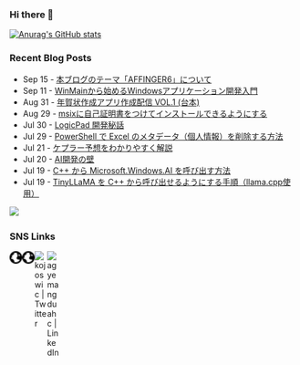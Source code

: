 ### Hi there 👋

[![Anurag's GitHub stats](https://github-readme-stats.vercel.app/api?username=kenjinote)](https://github.com/anuraghazra/github-readme-stats)


### Recent Blog Posts
<!-- feed start -->
- Sep 15 - [本ブログのテーマ「AFFINGER6」について](https://hack.jp/640/)
- Sep 11 - [WinMainから始めるWindowsアプリケーション開発入門](https://hack.jp/634/)
- Aug 31 - [年賀状作成アプリ作成配信 VOL.1 (台本)](http://kenji.blog/p/%E5%B9%B4%E8%B3%80%E7%8A%B6%E4%BD%9C%E6%88%90%E3%82%A2%E3%83%97%E3%83%AA%E4%BD%9C%E6%88%90%E9%85%8D%E4%BF%A1-vol.1-%E5%8F%B0%E6%9C%AC/)
- Aug 29 - [msixに自己証明書をつけてインストールできるようにする](http://kenji.blog/p/msix%E3%81%AB%E8%87%AA%E5%B7%B1%E8%A8%BC%E6%98%8E%E6%9B%B8%E3%82%92%E3%81%A4%E3%81%91%E3%81%A6%E3%82%A4%E3%83%B3%E3%82%B9%E3%83%88%E3%83%BC%E3%83%AB%E3%81%A7%E3%81%8D%E3%82%8B%E3%82%88%E3%81%86%E3%81%AB%E3%81%99%E3%82%8B/)
- Jul 30 - [LogicPad 開発秘話](http://kenji.blog/p/logicpad-%E9%96%8B%E7%99%BA%E7%A7%98%E8%A9%B1/)
- Jul 29 - [PowerShell で Excel のメタデータ（個人情報）を削除する方法](http://kenji.blog/p/powershell-%E3%81%A7-excel-%E3%81%AE%E3%83%A1%E3%82%BF%E3%83%87%E3%83%BC%E3%82%BF%E5%80%8B%E4%BA%BA%E6%83%85%E5%A0%B1%E3%82%92%E5%89%8A%E9%99%A4%E3%81%99%E3%82%8B%E6%96%B9%E6%B3%95/)
- Jul 21 - [ケプラー予想をわかりやすく解説](http://kenji.blog/p/%E3%82%B1%E3%83%97%E3%83%A9%E3%83%BC%E4%BA%88%E6%83%B3%E3%82%92%E3%82%8F%E3%81%8B%E3%82%8A%E3%82%84%E3%81%99%E3%81%8F%E8%A7%A3%E8%AA%AC/)
- Jul 20 - [AI開発の壁](http://kenji.blog/p/ai%E9%96%8B%E7%99%BA%E3%81%AE%E5%A3%81/)
- Jul 19 - [C++ から Microsoft.Windows.AI を呼び出す方法](http://kenji.blog/p/c-%E3%81%8B%E3%82%89-microsoft.windows.ai-%E3%82%92%E5%91%BC%E3%81%B3%E5%87%BA%E3%81%99%E6%96%B9%E6%B3%95/)
- Jul 19 - [TinyLLaMA を C++ から呼び出せるようにする手順（llama.cpp使用）](http://kenji.blog/p/tinyllama-%E3%82%92-c-%E3%81%8B%E3%82%89%E5%91%BC%E3%81%B3%E5%87%BA%E3%81%9B%E3%82%8B%E3%82%88%E3%81%86%E3%81%AB%E3%81%99%E3%82%8B%E6%89%8B%E9%A0%86llama.cpp%E4%BD%BF%E7%94%A8/)
<!-- feed end -->

<!-- GitHub Profile Views Counter -->
![](https://komarev.com/ghpvc/?username=kenjinote)

<!-- SNS Links -->
### SNS Links
[<img align="left" alt="codewithkojo.com" width="22px" src="https://raw.githubusercontent.com/iconic/open-iconic/master/svg/globe.svg" />][website1]
[<img align="left" alt="codewithkojo.com" width="22px" src="https://raw.githubusercontent.com/iconic/open-iconic/master/svg/globe.svg" />][website2]
[<img align="left" alt="kojoswic | Twitter" width="22px" src="https://cdn.jsdelivr.net/npm/simple-icons@v3/icons/twitter.svg" />][twitter]
[<img align="left" alt="agyemangduahc | LinkedIn" width="22px" src="https://cdn.jsdelivr.net/npm/simple-icons@v3/icons/linkedin.svg" />][linkedin]

[website1]: https://hack.jp
[website2]: https://kenji.blog
[twitter]: https://twitter.com/kenjinote
[linkedin]: https://www.linkedin.com/in/kenjinote/

<!--
**kenjinote/kenjinote** is a ✨ _special_ ✨ repository because its `README.md` (this file) appears on your GitHub profile.

Here are some ideas to get you started:

- 🔭 I’m currently working on ...
- 🌱 I’m currently learning ...
- 👯 I’m looking to collaborate on ...
- 🤔 I’m looking for help with ...
- 💬 Ask me about ...
- 📫 How to reach me: ...
- 😄 Pronouns: ...
- ⚡ Fun fact: ...
-->
